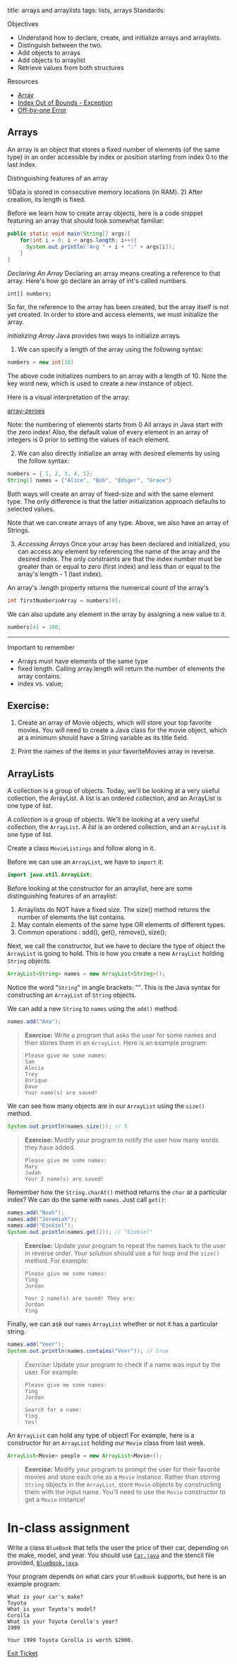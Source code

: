 title: arrays and arraylists
tags: lists, arrays
Standards:

Objectives
- Understand how to declare, create, and initialize arrays and arraylists.
- Distinguish between the two.
- Add objects to arrays
- Add objects to arraylist
- Retrieve values from both structures

Resources
- [Array](https://docs.oracle.com/javase/tutorial/java/nutsandbolts/arrays.html)
- [Index Out of Bounds - Exception](https://docs.oracle.com/javase/7/docs/api/java/lang/ArrayIndexOutOfBoundsException.html)
- [Off-by-one Error](https://en.wikipedia.org/wiki/Off-by-one_error)


## Arrays

An array is an object that stores a fixed number of elements (of the same type) in an order accessible by index or position starting from index 0 to the last index.

Distinguishing features of an array

1)Data is stored in consecutive memory locations (in RAM).
2) After creation, its length is fixed.

Before we learn how to create array objects, here is a code snippet featuring an array that should look somewhat familiar:

```java
public static void main(String[] args){
    for(int i = 0; i < args.length; i++){
      System.out.println("Arg " + i + ":" + args[i]);
    }
}
```

*Declaring An Array*
Declaring an array means creating a reference to that array. Here's how go declare an array of int's called numbers.

```
int[] numbers;
```

So far, the reference to the array has been created, but the array itself is not yet created. In order to store and access elements, we must initialize the array.

*initializing Array*
Java provides two ways to initialize arrays.

1) We can specify a length of the array using the following syntax:


```java
numbers = new int[10]
```
The above code initializes numbers to an array with a length of 10.
Note the key word new, which is used to create a new instance of object.

Here is a visual interpretation of the array:

[array-zeroes](array-of-zeroes.jpg)

Note: the numbering of elements starts from 0 All arrays in Java start with the zero index! Also, the default value of every element in an array of integers is 0 prior to setting the values of each element.


2) We can also directly initialize an array with desired elements by using the follow syntax:

```java
numbers = { 1, 2, 3, 4, 5};
String[] names = {"Alice", "Bob", "Edsger", "Grace"}

```
Both ways will create an array of fixed-size and with the same element type. The only difference is that the latter initialization approach defaults to selected values.

Note that we can create arrays of any type. Above, we also have an array of Strings.


3) *Accessing Arrays*
Once your array has been declared and initialized, you can access any element by referencing the name of the array and the desired index. The only constraints are that the index number must be greater than or equal to zero (first index) and less than or equal to the array's length - 1 (last index).

An array's .length property returns the numerical count of the array's

```java
int firstNumberinArray = numbers[0];
```   

We can also update any element in the array by assigning a new value to it.

```java
numbers[4] = 100;
```


***
Important to remember
- Arrays must have elements of the same type
- fixed length. Calling array.length will return the number of elements the array contains.
- index vs. value;

## Exercise:
 1) Create an array of Movie objects, which will store your top favorite movies. You will need to create a Java class for the movie object, which at a minimum should have a String variable as its title field.

 2) Print the names of the items in your favoriteMovies array in reverse.


## ArrayLists

 A collection is a group of objects. Today, we'll be looking at a very useful collection, the ArrayList. A list is an ordered collection, and an ArrayList is one type of list.



A *collection* is a group of objects. We'll be looking at a very useful collection, the `ArrayList`. A *list* is an ordered collection, and an `ArrayList` is one type of list.

Create a class `MovieListings` and follow along in it.


Before we can use an `ArrayList`, we have to `import` it:

```java
import java.util.ArrayList;
```

Before looking at the constructor for an arraylist, here are some distinguishing features of an  arraylist:

1) Arraylists do NOT have a fixed size. The size() method returns the number of elements the list contains.
2) May contain elements of the same type OR elements of different types.
3) Common operations : add(), get(), remove(), size();

Next, we call the constructor, but we have to declare the type of object the `ArrayList` is going to hold. This is how you create a new `ArrayList` holding `String` objects.

```java
ArrayList<String> names = new ArrayList<String>();
```

Notice the word "`String`" in angle brackets: "<String>". This is the Java syntax for constructing an `ArrayList` of `String` objects.

We can add a new `String` to `names` using the `add()` method.

```java
names.add("Ana");
```

> **Exercise:** Write a program that asks the user for some names and then stores them in an `ArrayList`. Here is an example program:
> ```
> Please give me some names:
> Sam
> Alecia
> Trey
> Enrique
> Dave
> Your name(s) are saved!
> ```

We can see how many objects are in our `ArrayList` using the `size()` method.

```java
System.out.println(names.size()); // 5
```

> **Exercise:** Modify your program to notify the user how many words they have added.
> ```
> Please give me some names:
> Mary
> Judah
> Your 2 name(s) are saved!
> ```

Remember how the `String.charAt()` method returns the `char` at a particular index? We can do the same with `names`. Just call `get()`:

```java
names.add("Noah");
names.add("Jeremiah");
names.add("Ezekiel");
System.out.println(names.get(2)); // "Ezekiel"
```

> **Exercise:** Update your program to repeat the names back to the user in reverse order. Your solution should use a for loop and the `size()` method. For example:
> ```
> Please give me some names:
> Ying
> Jordan
>
> Your 2 name(s) are saved! They are:
> Jordan
> Ying
> ```

Finally, we can ask our `names` `ArrayList` whether or not it has a particular string.

```java
names.add("Veer");
System.out.println(names.contains("Veer")); // true
```

> *Exercise:* Update your program to check if a name was input by the user. For example:
> ```
> Please give me some names:
> Ying
> Jordan
>
> Search for a name:
> Ying
> Yes!
> ```

An `ArrayList` can hold any type of object! For example, here is a constructor for an `ArrayList` holding our `Movie` class from last week.

```java
ArrayList<Movie> people = new ArrayList<Movie>();
```

> **Exercise:** Modify your program to prompt the user for their favorite movies and store each one  as a `Movie` instance. Rather than storing `String` objects in the `ArrayList`, store `Movie` objects by constructing them with the input name. You'll need to use the `Movie` constructor to get a `Movie` instance!

# In-class assignment

Write a class `BlueBook` that tells the user the price of their car, depending on the make, model, and year. You should use [`Car.java`](https://github.com/accesscode-2-1/unit-0/blob/master/in-class%20exercise%20solutions/BlueBook/Car.java) and the stencil file provided, [`BlueBook.java`](https://github.com/accesscode-2-1/unit-0/blob/master/in-class%20exercise%20solutions/BlueBook/BlueBook.java).

Your program depends on what cars your `BlueBook` supports, but here is an example program:

```
What is your car's make?
Toyota
What is your Toyota's model?
Corolla
What is your Toyota Corolla's year?
1999

Your 1999 Toyota Corolla is worth $2000.
```


[Exit Ticket](https://docs.google.com/a/c4q.nyc/forms/d/1qFInKs9bdHUidM0mWyr-CuMFy9bYzBiOit9JQ4HgCAM/edit) 
